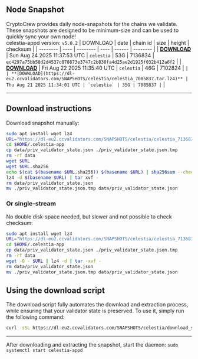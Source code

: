 ## Node Snapshot
CryptoCrew provides daily node-snapshots for the chains we validate. These snapshots are designed to be minimum-size and can be used to quickly sync your own node!  
celestia-appd version: `v5.0.2`
| DOWNLOAD | date | chain id | size | height | checksum |
| -------- | ---- | -------- | ---- | ------ | -------- |
| **[DOWNLOAD](https://dl-eu2.ccvalidators.com/SNAPSHOTS/celestia/celestia_7136834.tar.lz4)** | Sun Aug 24 2025 11:37:53 UTC | `celestia` | 53G | 7136834 | `ec4297a75bb58d2d4537c078873e3747c2b830fa4d25ae2d1925f032b412a6f2` |
| **[DOWNLOAD](https://dl-eu2.ccvalidators.com/SNAPSHOTS/celestia/celestia_7102824.tar.lz4)** | Fri Aug 22 2025 11:35:40 UTC | `celestia` | 46G | 7102824 | `` |
| **[DOWNLOAD](https://dl-eu2.ccvalidators.com/SNAPSHOTS/celestia/celestia_7085837.tar.lz4)** | Thu Aug 21 2025 11:34:01 UTC | `celestia` | 35G | 7085837 | `` |

---

## Download instructions
Download snapshot manually:
```sh
sudo apt install wget lz4
URL="https://dl-eu2.ccvalidators.com/SNAPSHOTS/celestia/celestia_7136834.tar.lz4"
cd $HOME/.celestia-app
cp data/priv_validator_state.json ./priv_validator_state.json.tmp
rm -rf data
wget $URL
wget $URL.sha256
echo $(cat $(basename $URL.sha256)) $(basename $URL) | sha256sum --check
lz4 -d $(basename $URL) | tar xvf -
rm data/priv_validator_state.json
mv ./priv_validator_state.json.tmp data/priv_validator_state.json
```

### Or single-stream
No double disk-space needed, but slower and not possible to check checksum:
```sh
sudo apt install wget lz4
URL="https://dl-eu2.ccvalidators.com/SNAPSHOTS/celestia/celestia_7136834.tar.lz4"
cd $HOME/.celestia-app
cp data/priv_validator_state.json ./priv_validator_state.json.tmp
rm -rf data
wget -O - $URL | lz4 -d | tar -xvf -
rm data/priv_validator_state.json
mv ./priv_validator_state.json.tmp data/priv_validator_state.json
```





## Using the download script

The download script fully automates the download and extraction process, while ensuring that your validator state is preserved. To use it, simply run the following command:
```sh
curl -sSL https://dl-eu2.ccvalidators.com/SNAPSHOTS/celestia/download_snapshot.sh | bash
```
---

After downloading and extracting the snapshot, start the daemon: `sudo systemctl start celestia-appd`

